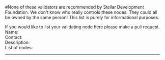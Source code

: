#None of these validators are recommended by Stellar Development Foundation.
We don't know who really controls these nodes. They could all be owned by the same person! This list is purely for informational purposes. 

If you would like to list your validating node here please make a pull request.
 Name:<br>
 Contact:<br>
 Description:<br>
 List of nodes:<br>

------
